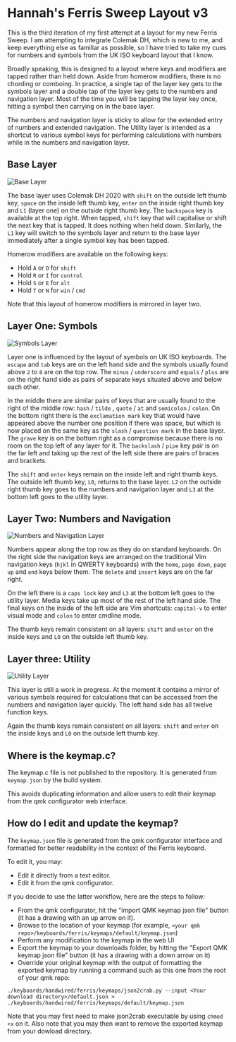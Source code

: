# Hannah's Ferris Sweep Layout v3

This is the third iteration of my  first attempt at a layout for my new Ferris
Sweep. I am attempting to integrate Colemak DH, which is new to me, and keep
everything else as familiar as possible, so I have tried to take my cues for
numbers and symbols from the UK ISO keyboard layout that I know.

Broadly speaking, this is designed to a layout where keys and modifiers are
tapped rather than held down. Aside from homerow modifiers, there is no chording
or comboing. In practice, a single tap of the layer key gets to the symbols
layer and a double tap of the layer key gets to the numbers and navigation
layer. Most of the time you will be tapping the layer key once, hitting a symbol
then carrying on in the base layer.

The numbers and navigation layer is sticky to allow for the extended entry of
numbers and extended navigation. The Utility layer is intended as a shortcut to
various symbol keys for performing calculations with numbers while in the
numbers and navigation layer.

## Base Layer

![Base Layer](https://i.imgur.com/NUZzOuL.png)

The base layer uses Colemak DH 2020 with `shift` on the outside left thumb key,
`space` on the inside left thumb key, `enter` on the inside right thumb key and
`L1` (layer one) on the outside right thumb key. The `backspace` key is
available at the top right. When tapped, `shift` key that will capitalise or
shift the next key that is tapped. It does nothing when held down. Similarly,
the `L1` key will switch to the symbols layer and return to the base layer
immediately after a single symbol key has been tapped.

Homerow modifiers are available on the following keys:

* Hold `A` or `O` for `shift`
* Hold `R` or `I` for `control`
* Hold `S` or `E` for `alt`
* Hold `T` or `N` for `win` / `cmd`

Note that this layout of homerow modifiers is mirrored in layer two.

## Layer One: Symbols

![Symbols Layer](https://i.imgur.com/zYAz1a4.png)

Layer one is influenced by the layout of symbols on UK ISO keyboards. The
`escape` and `tab` keys are on the left hand side and the symbols usually found
above `2` to `8` are on the top row. The `minus` / `underscore` and `equals` /
`plus` are on the right hand side as pairs of separate keys situated above and
below each other.

In the middle there are similar pairs of keys that are usually found to the
right of the middle row: `hash` / `tilde` , `quote` / `at`  and `semicolon` /
`colon`. On the bottom right there is the `exclamation mark` key that would have
appeared above the number one position if there was space, but which is now
placed on the same key as the `slash` / `question mark` in the base layer. The
`grave` key is on the bottom right as a compromise because there is no room on
the top left of any layer for it. The `backslash` / `pipe` key pair is on the
far left and taking up the rest of the left side there are pairs of braces and
brackets.

The `shift` and `enter` keys remain on the inside left and right thumb keys. The
outside left thumb key, `L0`, returns to the base layer. `L2` on the outside
right thumb key goes to the numbers and navigation layer and `L3` at the bottom
left goes to the utility layer.

## Layer Two: Numbers and Navigation

![Numbers and Navigation Layer](https://i.imgur.com/ytmFjSk.png)

Numbers appear along the top row as they do on standard keyboards. On the right
side the navigation keys are arranged on the traditional Vim navigation keys
(`hjkl` in QWERTY keyboards) with the `home`, `page down`, `page up` and `end`
keys below them. The `delete` and `insert` keys are on the far right.

On the left there is a `caps lock` key and `L3` at the bottom left goes to the
utility layer. Media keys take up most of the rest of the left hand side. The
final keys on the inside of the left side are Vim shortcuts: `capital-v` to
enter visual mode and `colon` to enter cmdline mode.

The thumb keys remain consistent on all layers: `shift` and `enter` on the
inside keys and `L0` on the outside left thumb key.

## Layer three: Utility

![Utility Layer](https://i.imgur.com/5irKSZc.png)

This layer is still a work in progress. At the moment it contains a mirror of
various symbols required for calculations that can be accessed from the numbers
and navigation layer quickly. The left hand side has all twelve function keys.

Again the thumb keys remain consistent on all layers: `shift` and `enter` on the
inside keys and `L0` on the outside left thumb key.

## Where is the keymap.c?

The keymap.c file is not published to the repository. It is generated from
`keymap.json` by the build system.

This avoids duplicating information and allow users to edit their keymap from
the qmk configurator web interface.

## How do I edit and update the keymap?

The `keymap.json` file is generated from the qmk configurator interface and
formatted for better readability in the context of the Ferris keyboard.

To edit it, you may:

* Edit it directly from a text editor.
* Edit it from the qmk configurator.

If you decide to use the latter workflow, here are the steps to follow:

* From the qmk configurator, hit the "import QMK keymap json file" button (it
  has a drawing with an up arrow on it).
* Browse to the location of your keymap (for example, `<your qmk
  repo>/keyboards/ferris/keymaps/default/keymap.json`)
* Perform any modification to the keymap in the web UI
* Export the keymap to your downloads folder, by hitting the "Export QMK keymap
  json file" button (it has a drawing with a down arrow on it)
* Override your original keymap with the output of formatting the exported
  keymap by running a command such as this one from the root of your qmk repo:

```shell
./keyboards/handwired/ferris/keymaps/json2crab.py --input <Your download directory>/default.json > ./keyboards/handwired/ferris/keymaps/default/keymap.json
```

Note that you may first need to make json2crab executable by using `chmod +x` on
it. Also note that you may then want to remove the exported keymap from your
dowload directory.
